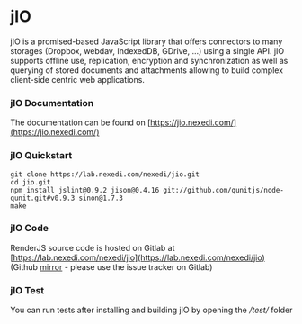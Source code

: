 # jIO

jIO is a promised-based JavaScript library that offers connectors to many storages (Dropbox, webdav, IndexedDB, GDrive, ...) using a single API. jIO supports offline use, replication, encryption and synchronization as well as querying of stored documents and attachments allowing to build complex client-side centric web applications.

### jIO Documentation

The documentation can be found on [https://jio.nexedi.com/](https://jio.nexedi.com/)

### jIO Quickstart
    git clone https://lab.nexedi.com/nexedi/jio.git
    cd jio.git
    npm install jslint@0.9.2 jison@0.4.16 git://github.com/qunitjs/node-qunit.git#v0.9.3 sinon@1.7.3
    make


### jIO Code

RenderJS source code is hosted on Gitlab at [https://lab.nexedi.com/nexedi/jio](https://lab.nexedi.com/nexedi/jio) (Github [mirror](https://github.com/nexedi/jio/) - please use the issue tracker on Gitlab)

### jIO Test
You can run tests after installing and building jIO by opening the */test/* folder
